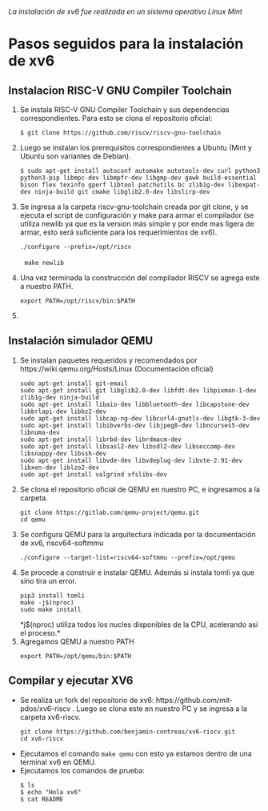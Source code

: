 *La instalación de xv6 fue realizada en un sistema operativo Linux Mint*

<h1>Pasos seguidos para la instalación de xv6</h1>
<h2>Instalacion RISC-V GNU Compiler Toolchain</h2>
<ol>
    <li>Se instala RISC-V GNU Compiler Toolchain y sus dependencias correspondientes. Para esto se clona el repositorio oficial: <pre><code>$ git clone https://github.com/riscv/riscv-gnu-toolchain</code></pre> </li>
    <li>Luego se instalan los prerequisitos correspondientes a Ubuntu (Mint y Ubuntu son variantes de Debian). <pre><code>$ sudo apt-get install autoconf automake autotools-dev curl python3 python3-pip libmpc-dev libmpfr-dev libgmp-dev gawk build-essential bison flex texinfo gperf libtool patchutils bc zlib1g-dev libexpat-dev ninja-build git cmake libglib2.0-dev libslirp-dev</code></pre> </li>
<li>Se ingresa a la carpeta riscv-gnu-toolchain creada por git clone, y se ejecuta el script de configuración y make para armar el compilador (se utiliza newlib ya que es la version más simple y por ende mas ligera de armar, esto será suficiente para los requerimientos de xv6). 
    <br><pre><code>./configure --prefix=/opt/riscv</code>
    <br> <code>make newlib</code></pre>
</li>
<li>Una vez terminada la construcción del compilador RISCV se agrega este a nuestro PATH. 
    <br><pre><code>export PATH=/opt/riscv/bin:$PATH</code></pre>
</li>
<li></li>
</ol>

<h2>Instalación simulador QEMU</h2>
<ol>
    <li> Se instalan paquetes requeridos y recomendados por https://wiki.qemu.org/Hosts/Linux (Documentación oficial)
        <pre><code>sudo apt-get install git-email
sudo apt-get install git libglib2.0-dev libfdt-dev libpixman-1-dev zlib1g-dev ninja-build
sudo apt-get install libaio-dev libbluetooth-dev libcapstone-dev libbrlapi-dev libbz2-dev
sudo apt-get install libcap-ng-dev libcurl4-gnutls-dev libgtk-3-dev
sudo apt-get install libibverbs-dev libjpeg8-dev libncurses5-dev libnuma-dev
sudo apt-get install librbd-dev librdmacm-dev
sudo apt-get install libsasl2-dev libsdl2-dev libseccomp-dev libsnappy-dev libssh-dev
sudo apt-get install libvde-dev libvdeplug-dev libvte-2.91-dev libxen-dev liblzo2-dev
sudo apt-get install valgrind xfslibs-dev </code></pre>
    </li>
    <li>Se clona el repositorio oficial de QEMU en nuestro PC, e ingresamos a la carpeta.
    <br><pre><code>git clone https://gitlab.com/qemu-project/qemu.git
cd qemu</code></pre>
    </li>
    <li>Se configura QEMU para la arquitectura indicada por la documentación de xv6, riscv64-softmmu
    <br><pre><code>./configure --target-list=riscv64-softmmu --prefix=/opt/qemu
</code></pre>
    </li>
    <li>Se procede a construir e instalar QEMU. Además si instala tomli ya que sino tira un error.
    <br><pre><code>pip3 install tomli
make -j$(nproc)
sudo make install</code></pre>
    *j$(nproc) utiliza todos los nucles disponibles de la CPU, acelerando así el proceso.*
    </li>
    <li>Agregamos QEMU a nuestro PATH
    <br><pre><code>export PATH=/opt/qemu/bin:$PATH
</code></pre>
    </li>
</ol>
<h2>Compilar y ejecutar XV6</h2>
<ul>
    <li>Se realiza un fork del repositorio de xv6: https://github.com/mit-pdos/xv6-riscv . Luego se clona este en nuestro PC y se ingresa a la carpeta xv6-riscv.
    <br><pre><code>git clone https://github.com/benjamin-contreas/xv6-riscv.git
cd xv6-riscv</code></pre>
    </li>
    <li>Ejecutamos el comando <code>make qemu</code> con esto ya estamos dentro de una terminal xv6 en QEMU.</li>
    <li>Ejecutamos los comandos de prueba:
    <br><pre><code>$ ls
$ echo "Hola xv6"
$ cat README</code></pre>
    </li>
</ul>
